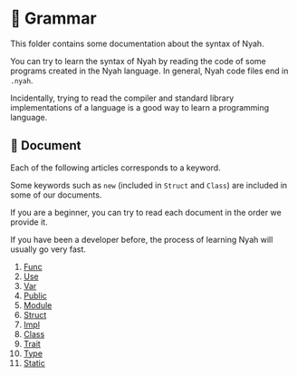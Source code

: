 # 📂 Grammar

This folder contains some documentation about the syntax of Nyah.

You can try to learn the syntax of Nyah by reading the code of some programs created in the Nyah language. In general,
Nyah code files end in `.nyah`.

Incidentally, trying to read the compiler and standard library implementations of a language is a good way to learn a
programming language.

## 📕 Document

Each of the following articles corresponds to a keyword.

Some keywords such as `new` (included in `Struct` and `Class`) are included in some of our documents.

If you are a beginner, you can try to read each document in the order we provide it.

If you have been a developer before, the process of learning Nyah will usually go very fast.

1. [Func](./Func.md)
2. [Use](./Use.md)
3. [Var](./Var.md)
4. [Public](./Public.md)
5. [Module](./Module.md)
6. [Struct](./Struct.md)
7. [Impl](./Impl.md)
8. [Class](./Class.md)
9. [Trait](./Trait.md)
10. [Type](./Type.md)
11. [Static](./Static.md)

